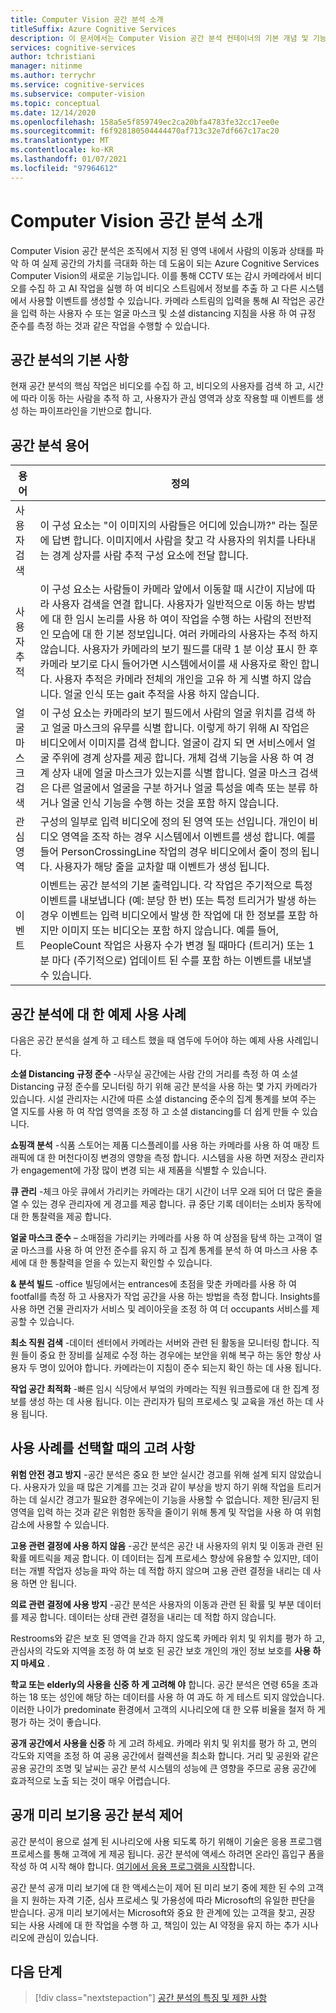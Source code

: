 ```yaml
---
title: Computer Vision 공간 분석 소개
titleSuffix: Azure Cognitive Services
description: 이 문서에서는 Computer Vision 공간 분석 컨테이너의 기본 개념 및 기능을 설명 합니다.
services: cognitive-services
author: tchristiani
manager: nitinme
ms.author: terrychr
ms.service: cognitive-services
ms.subservice: computer-vision
ms.topic: conceptual
ms.date: 12/14/2020
ms.openlocfilehash: 158a5e5f859749ec2ca20bfa4783fe32cc17ee0e
ms.sourcegitcommit: f6f928180504444470af713c32e7df667c17ac20
ms.translationtype: MT
ms.contentlocale: ko-KR
ms.lasthandoff: 01/07/2021
ms.locfileid: "97964612"
---
```

# <a name="introduction-to-computer-vision-spatial-analysis"></a>Computer Vision 공간 분석 소개

Computer Vision 공간 분석은 조직에서 지정 된 영역 내에서 사람의 이동과 상태를 파악 하 여 실제 공간의 가치를 극대화 하는 데 도움이 되는 Azure Cognitive Services Computer Vision의 새로운 기능입니다. 이를 통해 CCTV 또는 감시 카메라에서 비디오를 수집 하 고 AI 작업을 실행 하 여 비디오 스트림에서 정보를 추출 하 고 다른 시스템에서 사용할 이벤트를 생성할 수 있습니다. 카메라 스트림의 입력을 통해 AI 작업은 공간을 입력 하는 사용자 수 또는 얼굴 마스크 및 소셜 distancing 지침을 사용 하 여 규정 준수를 측정 하는 것과 같은 작업을 수행할 수 있습니다.

## <a name="the-basics-of-spatial-analysis"></a>공간 분석의 기본 사항

현재 공간 분석의 핵심 작업은 비디오를 수집 하 고, 비디오의 사용자를 검색 하 고, 시간에 따라 이동 하는 사람을 추적 하 고, 사용자가 관심 영역과 상호 작용할 때 이벤트를 생성 하는 파이프라인을 기반으로 합니다.

## <a name="spatial-analysis-terms"></a>공간 분석 용어

| 용어 | 정의 |
|------|------------|
| 사용자 검색 | 이 구성 요소는 "이 이미지의 사람들은 어디에 있습니까?" 라는 질문에 답변 합니다. 이미지에서 사람을 찾고 각 사용자의 위치를 나타내는 경계 상자를 사람 추적 구성 요소에 전달 합니다. |
| 사용자 추적 | 이 구성 요소는 사람들이 카메라 앞에서 이동할 때 시간이 지남에 따라 사용자 검색을 연결 합니다. 사용자가 일반적으로 이동 하는 방법에 대 한 임시 논리를 사용 하 여이 작업을 수행 하는 사람의 전반적인 모습에 대 한 기본 정보입니다. 여러 카메라의 사용자는 추적 하지 않습니다. 사용자가 카메라의 보기 필드를 대략 1 분 이상 표시 한 후 카메라 보기로 다시 들어가면 시스템에서이를 새 사용자로 확인 합니다. 사용자 추적은 카메라 전체의 개인을 고유 하 게 식별 하지 않습니다. 얼굴 인식 또는 gait 추적을 사용 하지 않습니다. |
| 얼굴 마스크 검색 | 이 구성 요소는 카메라의 보기 필드에서 사람의 얼굴 위치를 검색 하 고 얼굴 마스크의 유무를 식별 합니다. 이렇게 하기 위해 AI 작업은 비디오에서 이미지를 검색 합니다. 얼굴이 감지 되 면 서비스에서 얼굴 주위에 경계 상자를 제공 합니다. 개체 검색 기능을 사용 하 여 경계 상자 내에 얼굴 마스크가 있는지를 식별 합니다. 얼굴 마스크 검색은 다른 얼굴에서 얼굴을 구분 하거나 얼굴 특성을 예측 또는 분류 하거나 얼굴 인식 기능을 수행 하는 것을 포함 하지 않습니다. |
| 관심 영역 | 구성의 일부로 입력 비디오에 정의 된 영역 또는 선입니다. 개인이 비디오 영역을 조작 하는 경우 시스템에서 이벤트를 생성 합니다. 예를 들어 PersonCrossingLine 작업의 경우 비디오에서 줄이 정의 됩니다. 사용자가 해당 줄을 교차할 때 이벤트가 생성 됩니다. |
| 이벤트 | 이벤트는 공간 분석의 기본 출력입니다. 각 작업은 주기적으로 특정 이벤트를 내보냅니다 (예: 분당 한 번) 또는 특정 트리거가 발생 하는 경우 이벤트는 입력 비디오에서 발생 한 작업에 대 한 정보를 포함 하지만 이미지 또는 비디오는 포함 하지 않습니다. 예를 들어, PeopleCount 작업은 사용자 수가 변경 될 때마다 (트리거) 또는 1 분 마다 (주기적으로) 업데이트 된 수를 포함 하는 이벤트를 내보낼 수 있습니다. |

## <a name="example-use-cases-for-spatial-analysis"></a>공간 분석에 대 한 예제 사용 사례

다음은 공간 분석을 설계 하 고 테스트 했을 때 염두에 두어야 하는 예제 사용 사례입니다.

**소셜 Distancing 규정 준수** -사무실 공간에는 사람 간의 거리를 측정 하 여 소셜 Distancing 규정 준수를 모니터링 하기 위해 공간 분석을 사용 하는 몇 가지 카메라가 있습니다. 시설 관리자는 시간에 따른 소셜 distancing 준수의 집계 통계를 보여 주는 열 지도를 사용 하 여 작업 영역을 조정 하 고 소셜 distancing를 더 쉽게 만들 수 있습니다.

**쇼핑객 분석** -식품 스토어는 제품 디스플레이를 사용 하는 카메라를 사용 하 여 매장 트래픽에 대 한 머천다이징 변경의 영향을 측정 합니다. 시스템을 사용 하면 저장소 관리자가 engagement에 가장 많이 변경 되는 새 제품을 식별할 수 있습니다.

**큐 관리** -체크 아웃 큐에서 가리키는 카메라는 대기 시간이 너무 오래 되어 더 많은 줄을 열 수 있는 경우 관리자에 게 경고를 제공 합니다. 큐 중단 기록 데이터는 소비자 동작에 대 한 통찰력을 제공 합니다.

**얼굴 마스크 준수** – 소매점을 가리키는 카메라를 사용 하 여 상점을 탐색 하는 고객이 얼굴 마스크를 사용 하 여 안전 준수를 유지 하 고 집계 통계를 분석 하 여 마스크 사용 추세에 대 한 통찰력을 얻을 수 있는지 확인할 수 있습니다. 

**& 분석 빌드** -office 빌딩에서는 entrances에 초점을 맞춘 카메라를 사용 하 여 footfall를 측정 하 고 사용자가 작업 공간을 사용 하는 방법을 측정 합니다. Insights를 사용 하면 건물 관리자가 서비스 및 레이아웃을 조정 하 여 더 occupants 서비스를 제공할 수 있습니다.

**최소 직원 검색** -데이터 센터에서 카메라는 서버와 관련 된 활동을 모니터링 합니다. 직원 들이 중요 한 장비를 실제로 수정 하는 경우에는 보안을 위해 복구 하는 동안 항상 사용자 두 명이 있어야 합니다. 카메라는이 지침이 준수 되는지 확인 하는 데 사용 됩니다.

**작업 공간 최적화** -빠른 임시 식당에서 부엌의 카메라는 직원 워크플로에 대 한 집계 정보를 생성 하는 데 사용 됩니다. 이는 관리자가 팀의 프로세스 및 교육을 개선 하는 데 사용 됩니다.

## <a name="considerations-when-choosing-a-use-case"></a>사용 사례를 선택할 때의 고려 사항

**위험 안전 경고 방지** -공간 분석은 중요 한 보안 실시간 경고를 위해 설계 되지 않았습니다. 사용자가 있을 때 많은 기계를 끄는 것과 같이 부상을 방지 하기 위해 작업을 트리거하는 데 실시간 경고가 필요한 경우에는이 기능을 사용할 수 없습니다. 제한 된/금지 된 영역을 입력 하는 것과 같은 위험한 동작을 줄이기 위해 통계 및 작업을 사용 하 여 위험 감소에 사용할 수 있습니다.

**고용 관련 결정에 사용 하지 않음** -공간 분석은 공간 내 사용자의 위치 및 이동과 관련 된 확률 메트릭을 제공 합니다. 이 데이터는 집계 프로세스 향상에 유용할 수 있지만, 데이터는 개별 작업자 성능을 파악 하는 데 적합 하지 않으며 고용 관련 결정을 내리는 데 사용 하면 안 됩니다.

**의료 관련 결정에 사용 방지** -공간 분석은 사용자의 이동과 관련 된 확률 및 부분 데이터를 제공 합니다. 데이터는 상태 관련 결정을 내리는 데 적합 하지 않습니다.

Restrooms와 같은 보호 된 영역을 간과 하지 않도록 카메라 위치 및 위치를 평가 하 고, 관심사의 각도와 지역을 조정 하 여 보호 된 공간 보호 개인의 개인 정보 보호를 **사용 하지 마세요** .

**학교 또는 elderly의 사용을 신중 하 게 고려해 야** 합니다. 공간 분석은 연령 65을 초과 하는 18 또는 성인에 해당 하는 데이터를 사용 하 여 과도 하 게 테스트 되지 않았습니다. 이러한 나이가 predominate 환경에서 고객의 시나리오에 대 한 오류 비율을 철저 하 게 평가 하는 것이 좋습니다.

**공개 공간에서 사용을 신중** 하 게 고려 하세요. 카메라 위치 및 위치를 평가 하 고, 면의 각도와 지역을 조정 하 여 공용 공간에서 컬렉션을 최소화 합니다. 거리 및 공원와 같은 공용 공간의 조명 및 날씨는 공간 분석 시스템의 성능에 큰 영향을 주므로 공용 공간에 효과적으로 노출 되는 것이 매우 어렵습니다.

## <a name="spatial-analysis-gating-for-public-preview"></a>공개 미리 보기용 공간 분석 제어

공간 분석이 용으로 설계 된 시나리오에 사용 되도록 하기 위해이 기술은 응용 프로그램 프로세스를 통해 고객에 게 제공 됩니다. 공간 분석에 액세스 하려면 온라인 흡입구 폼을 작성 하 여 시작 해야 합니다. [여기에서 응용 프로그램을 시작](https://forms.office.com/Pages/ResponsePage.aspx?id=v4j5cvGGr0GRqy180BHbRyQZ7B8Cg2FEjpibPziwPcZUNlQ4SEVORFVLTjlBSzNLRlo0UzRRVVNPVy4u)합니다.

공간 분석 공개 미리 보기에 대 한 액세스는이 제어 된 미리 보기 중에 제한 된 수의 고객을 지 원하는 자격 기준, 심사 프로세스 및 가용성에 따라 Microsoft의 유일한 판단을 받습니다. 공개 미리 보기에서는 Microsoft와 중요 한 관계에 있는 고객을 찾고, 권장 되는 사용 사례에 대 한 작업을 수행 하 고, 책임이 있는 AI 약정을 유지 하는 추가 시나리오에 관심이 있습니다.

## <a name="next-steps"></a>다음 단계

> [!div class="nextstepaction"]
> [공간 분석의 특징 및 제한 사항](https://docs.microsoft.com/legal/cognitive-services/computer-vision/accuracy-and-limitations?context=%2fazure%2fcognitive-services%2fComputer-vision%2fcontext%2fcontext)
